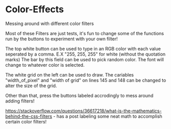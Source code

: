 # Color-Effects
Messing around with different color filters

Most of these Filters are just tests, it's fun to change some of the functions run by the buttons to experiment with your own filter!

The top white button can be used to type in an RGB color with each value seperated by a comma. E.X "255, 255, 255" for white (without the quotation marks)
The bar by this field can be used to pick random color. The font will change to whatever color is selected.

The white grid on the left can be used to draw. The cariables "width_of_pixel" and "width of grid" on lines 145 and 148 can be changed to alter the size of the grid.

Other than that, press the buttons labeled accrodingly to mess around adding filters!

https://stackoverflow.com/questions/36617218/what-is-the-mathematics-behind-the-css-filters - has a post labeling some neat math to accomplish certain color filters!
